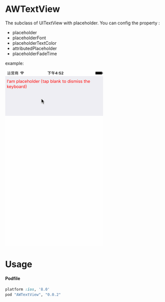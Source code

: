 # AWTextView
The subclass of UITextView with placeholder.
You can config the property :
* placeholder
* placeholderFont
* placeholderTextColor
* attributedPlaceholder
* placeholderFadeTime

example:

![image](https://github.com/alexwongcoder/AWTextView/blob/master/AWTextViewDemo.gif)

# Usage

#### Podfile
```ruby
platform :ios, '8.0'
pod "AWTextView", "0.0.2"
```
